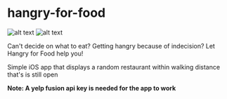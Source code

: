 # hangry-for-food

![alt text](Documentation/home.png)
![alt text](Documentation/map.png)

Can't decide on what to eat? Getting hangry because of indecision? Let Hangry for Food help you!

Simple iOS app that displays a random restaurant within walking distance that's is still open

**Note: A yelp fusion api key is needed for the app to work**
